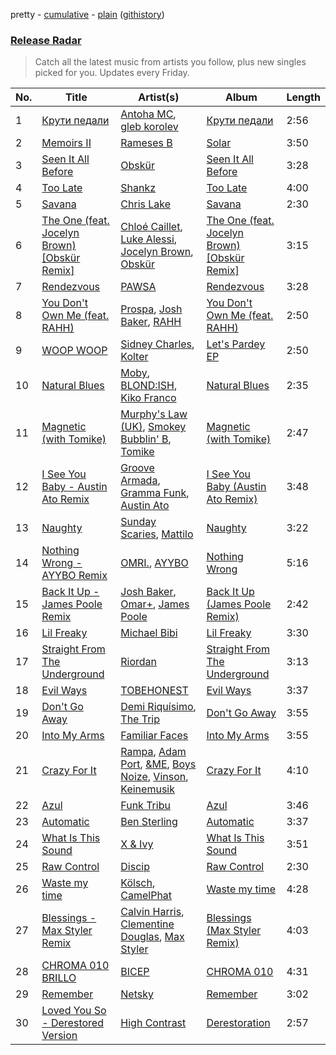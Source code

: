 pretty - [cumulative](/playlists/cumulative/Release%20Radar.md) - [plain](/playlists/plain/37i9dQZEVXbsudmxBFKW7G) ([githistory](https://github.githistory.xyz/vitokorn/spotify-playlist-archive/blob/master/playlists/plain/37i9dQZEVXbsudmxBFKW7G))
### [Release Radar](https://open.spotify.com/playlist/37i9dQZEVXbsudmxBFKW7G)

> Catch all the latest music from artists you follow, plus new singles picked for you. Updates every Friday.

| No. | Title | Artist(s) | Album | Length |
|---|---|---|---|---|
| 1 | [Крути педали](https://open.spotify.com/track/0Ar1wAa5MhheGXemqMXhbF) | [Antoha MC](https://open.spotify.com/artist/6OqmKFaRcw0f23m5PQ9CrL), [gleb korolev](https://open.spotify.com/artist/5aZmWw9jdoz9OpWQ1Ai05Y) | [Крути педали](https://open.spotify.com/album/4tP76hDPMKplevQ26ze5qm) | 2:56 |
| 2 | [Memoirs II](https://open.spotify.com/track/2EmzPYFrpVSB76ecgLPHu4) | [Rameses B](https://open.spotify.com/artist/06EfEcjc0vdvI6VNL0soIO) | [Solar](https://open.spotify.com/album/4pIFnweuSlPNLv5lpSfoHC) | 3:50 |
| 3 | [Seen It All Before](https://open.spotify.com/track/13aCXkjg3tGFIHxqv8rYGQ) | [Obskür](https://open.spotify.com/artist/29MTNlaVntQaQiDyj8KGwx) | [Seen It All Before](https://open.spotify.com/album/4p3YuS9AMmwHspc1VW3jy2) | 3:28 |
| 4 | [Too Late](https://open.spotify.com/track/53mNFIZypKLnQlQyw3DKAo) | [Shankz](https://open.spotify.com/artist/7JP8tEVrVknJlA3isvkQjz) | [Too Late](https://open.spotify.com/album/5OpPkKjVdXiRWAoFz42CJd) | 4:00 |
| 5 | [Savana](https://open.spotify.com/track/6Uz2230ZgSmqQli5SMaIZY) | [Chris Lake](https://open.spotify.com/artist/5Igpc9iLZ3YGtKeYfSrrOE) | [Savana](https://open.spotify.com/album/4NpHeyYNVFia8iB3RFQavH) | 2:30 |
| 6 | [The One (feat. Jocelyn Brown) [Obskür Remix]](https://open.spotify.com/track/0LbwAu16siBMH6jnRPM3Jc) | [Chloé Caillet](https://open.spotify.com/artist/68ywCN6ZpInbcilOfLBa3a), [Luke Alessi](https://open.spotify.com/artist/3Foat3c8Ui3HkvZghZAzQp), [Jocelyn Brown](https://open.spotify.com/artist/2ga5ADaBpljQ3YrCh99ZMq), [Obskür](https://open.spotify.com/artist/29MTNlaVntQaQiDyj8KGwx) | [The One (feat. Jocelyn Brown) [Obskür Remix]](https://open.spotify.com/album/3DDaASK8dwKf2cvJ7pyT0B) | 3:15 |
| 7 | [Rendezvous](https://open.spotify.com/track/1ENR9Zzy5GlPjUsaZW48jF) | [PAWSA](https://open.spotify.com/artist/4E0HD2PMY8kQJIjlShrLUS) | [Rendezvous](https://open.spotify.com/album/0FposarJ84MZOTuYbmykCv) | 3:28 |
| 8 | [You Don't Own Me (feat. RAHH)](https://open.spotify.com/track/1TsDNh8OuRcGfNX4Dz8oVl) | [Prospa](https://open.spotify.com/artist/6HabM2PUM519iIxervGWSb), [Josh Baker](https://open.spotify.com/artist/4zf8Awb8y1X9qwL4oiVRd6), [RAHH](https://open.spotify.com/artist/1WR2sls6n0N1usqywvysnX) | [You Don't Own Me (feat. RAHH)](https://open.spotify.com/album/7hRW5l0Tm5GCEpFHRYwxfT) | 2:50 |
| 9 | [WOOP WOOP](https://open.spotify.com/track/1FFm13AYeb7253SEmjBjvP) | [Sidney Charles](https://open.spotify.com/artist/0J6ZEXmLQfZMeHBoa4JZTH), [Kolter](https://open.spotify.com/artist/2Invsp3HSrAeJy4u7Retry) | [Let's Pardey EP](https://open.spotify.com/album/2t0mh1tAUXkpC1WOnkxhsi) | 2:50 |
| 10 | [Natural Blues](https://open.spotify.com/track/0YMP9iIN0kPO3kp7pnxZpB) | [Moby](https://open.spotify.com/artist/3OsRAKCvk37zwYcnzRf5XF), [BLOND:ISH](https://open.spotify.com/artist/6zsJjoCtL1WByG0VsuFWzR), [Kiko Franco](https://open.spotify.com/artist/3SNKZ8uTQoSyMsUNqNBOD2) | [Natural Blues](https://open.spotify.com/album/1Il6vUKaKu9dwdxWSvtoSC) | 2:35 |
| 11 | [Magnetic (with Tomike)](https://open.spotify.com/track/5EylWPZIChpm3yGjstNAnU) | [Murphy's Law (UK)](https://open.spotify.com/artist/1q85MRE0aEF6NfZQdlMrl1), [Smokey Bubblin' B](https://open.spotify.com/artist/1iXq8vdKgJp43m1vhiAmUM), [Tomike](https://open.spotify.com/artist/1kETB3sIaKJ2uuC9xb6eCI) | [Magnetic (with Tomike)](https://open.spotify.com/album/2Hg7lIHQVvvweJZv5u3Nmv) | 2:47 |
| 12 | [I See You Baby - Austin Ato Remix](https://open.spotify.com/track/2Naq1w27bi9wBCXovkBXBf) | [Groove Armada](https://open.spotify.com/artist/67tgMwUfnmqzYsNAtnP6YJ), [Gramma Funk](https://open.spotify.com/artist/09dzhikZDQAWGs8jyIylqj), [Austin Ato](https://open.spotify.com/artist/6sCrZwNbMhp1iahiiFQY66) | [I See You Baby (Austin Ato Remix)](https://open.spotify.com/album/7iEA4NiGrDOAGonxP0Kbv8) | 3:48 |
| 13 | [Naughty](https://open.spotify.com/track/5bgu3gTNwvi4XaQ2PJTR6z) | [Sunday Scaries](https://open.spotify.com/artist/0PavAVTZWBEpaj4iJdKCyj), [Mattilo](https://open.spotify.com/artist/7gAYkHRXnXtaZk4QMJ5kJC) | [Naughty](https://open.spotify.com/album/0B2n2xI3wgqwBjH2lXa7d6) | 3:22 |
| 14 | [Nothing Wrong - AYYBO Remix](https://open.spotify.com/track/6jwkleGWuLe5gMy78VE6Bp) | [OMRI.](https://open.spotify.com/artist/36jn1T9teX1BHEJYcPoazX), [AYYBO](https://open.spotify.com/artist/0YVquC9RaJLYFNmlJFzkTV) | [Nothing Wrong](https://open.spotify.com/album/6K2eYBkRKd1PigxrMJujNn) | 5:16 |
| 15 | [Back It Up - James Poole Remix](https://open.spotify.com/track/2JYK8txfzXg5OPGhsHK7ug) | [Josh Baker](https://open.spotify.com/artist/4zf8Awb8y1X9qwL4oiVRd6), [Omar+](https://open.spotify.com/artist/06HO1b1nd4kQzRakdZBTSc), [James Poole](https://open.spotify.com/artist/14jYWAqwskpQJI3Uzg8XdT) | [Back It Up (James Poole Remix)](https://open.spotify.com/album/7JPX0nXOndmitCeKPVpreZ) | 2:42 |
| 16 | [Lil Freaky](https://open.spotify.com/track/25Rk41lvT9FK9VEdqeUlC0) | [Michael Bibi](https://open.spotify.com/artist/4cvdQRyHmkSQSakUrW2oxv) | [Lil Freaky](https://open.spotify.com/album/3zY5XU6jr6EIrUR7O7Uacg) | 3:30 |
| 17 | [Straight From The Underground](https://open.spotify.com/track/2zNOr9xeXhb1Wverupu0uP) | [Riordan](https://open.spotify.com/artist/68rU1sdZ0HjxjEC5YnSmao) | [Straight From The Underground](https://open.spotify.com/album/6Cx0pmwZLVvxawm1st4AuX) | 3:13 |
| 18 | [Evil Ways](https://open.spotify.com/track/62HppB3Pvyz3wDW4WNon7L) | [TOBEHONEST](https://open.spotify.com/artist/5aE4f6qwsXT5hACySkxJQo) | [Evil Ways](https://open.spotify.com/album/20ipFTAdmqHvL0Ev8Y0AlJ) | 3:37 |
| 19 | [Don't Go Away](https://open.spotify.com/track/5ycgjH7ht7gBa2auo5yrU2) | [Demi Riquísimo](https://open.spotify.com/artist/1GIv2BGriYO1IdownXWWac), [The Trip](https://open.spotify.com/artist/0wy1aZ1F0C9LYA49ol6QQW) | [Don't Go Away](https://open.spotify.com/album/0ctKSffv8qL5Bj0yYUvqyY) | 3:55 |
| 20 | [Into My Arms](https://open.spotify.com/track/0s8JXlvyjyEPTGEzh7eW74) | [Familiar Faces](https://open.spotify.com/artist/2faJegxkyWRI7AMI9pyWZo) | [Into My Arms](https://open.spotify.com/album/30tQC6U06l6ZGrWqNW0yT4) | 3:55 |
| 21 | [Crazy For It](https://open.spotify.com/track/0nZUQdt97RJ429I0FuAO2r) | [Rampa](https://open.spotify.com/artist/08jywfUS0hp8XYlYs0cvz8), [Adam Port](https://open.spotify.com/artist/2loEsOijJ6XiGzWYFXMIRk), [&ME](https://open.spotify.com/artist/5mIowAJMp7RKNheelruV5z), [Boys Noize](https://open.spotify.com/artist/62k5LKMhymqlDNo2DWOvvv), [Vinson](https://open.spotify.com/artist/1ER9vmM8lqAB19a30WwA0b), [Keinemusik](https://open.spotify.com/artist/26WKgv73kRHD0gEDKD1i8j) | [Crazy For It](https://open.spotify.com/album/6M1Ll5Gwpeyvpc0xYmhTT1) | 4:10 |
| 22 | [Azul](https://open.spotify.com/track/1KOTY2OVnEgua9eY76WxvT) | [Funk Tribu](https://open.spotify.com/artist/1vK8NnrPlBlF34LaiFX1SK) | [Azul](https://open.spotify.com/album/78gBvcyXKwElhWgNWECcD4) | 3:46 |
| 23 | [Automatic](https://open.spotify.com/track/5OyPYGcyytBvOBWs4wIC6i) | [Ben Sterling](https://open.spotify.com/artist/79uJoLQkQ621xZy7MyH4uL) | [Automatic](https://open.spotify.com/album/3EeSWMtWNzJ1WBQju9nic8) | 3:37 |
| 24 | [What Is This Sound](https://open.spotify.com/track/3yoC6cqTsa0EqWp1PeKCOT) | [X & Ivy](https://open.spotify.com/artist/5GrYSX7RkjYmhl0eUWRcpH) | [What Is This Sound](https://open.spotify.com/album/3yqPwsHaKNdoHJvLSG9S7Z) | 3:51 |
| 25 | [Raw Control](https://open.spotify.com/track/0JrEm4vEEzpHsdcxHlRJop) | [Discip](https://open.spotify.com/artist/6K16NRv0isbkftsv5lmlMT) | [Raw Control](https://open.spotify.com/album/1DwqsGfeJWh4P4cbd0AywD) | 2:30 |
| 26 | [Waste my time](https://open.spotify.com/track/4xCLq4cUWXD5FZS7sRImSL) | [Kölsch](https://open.spotify.com/artist/2D9Oe8R9UhbMvFAsMJpXj0), [CamelPhat](https://open.spotify.com/artist/240wlM8vDrf6S4zCyzGj2W) | [Waste my time](https://open.spotify.com/album/3VsSZzexEbHqQu1hfDrpEY) | 4:28 |
| 27 | [Blessings - Max Styler Remix](https://open.spotify.com/track/4ABq8s2EfMZuqfKsh2XLls) | [Calvin Harris](https://open.spotify.com/artist/7CajNmpbOovFoOoasH2HaY), [Clementine Douglas](https://open.spotify.com/artist/4DWuml4Jf6K81b5rAPwMb6), [Max Styler](https://open.spotify.com/artist/3NKKngINK1tP6BFy0WOyWk) | [Blessings (Max Styler Remix)](https://open.spotify.com/album/0b2lrcEdueqWOAzyeAKScs) | 4:03 |
| 28 | [CHROMA 010 BRILLO](https://open.spotify.com/track/7kDzjUYcQ1Gi1u2zWeXwY0) | [BICEP](https://open.spotify.com/artist/73A3bLnfnz5BoQjb4gNCga) | [CHROMA 010](https://open.spotify.com/album/3Ny8QJii9zz7d3Qs4I8WmB) | 4:31 |
| 29 | [Remember](https://open.spotify.com/track/5IXgT6PDkfyUEN40w4rQAp) | [Netsky](https://open.spotify.com/artist/5TgQ66WuWkoQ2xYxaSTnVP) | [Remember](https://open.spotify.com/album/7tWu1AaGSlc6LGRU4AkbeR) | 3:02 |
| 30 | [Loved You So - Derestored Version](https://open.spotify.com/track/6CH9Q1uwiUYQmGRqth7bLe) | [High Contrast](https://open.spotify.com/artist/0bxHci3JIhhKA53n8rH3tT) | [Derestoration](https://open.spotify.com/album/4OgBM5ndIDkm4xWO3TA2de) | 2:57 |